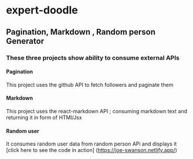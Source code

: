 # expert-doodle

## Pagination, Markdown , Random person Generator

### These three projects show ability to consume external APIs

#### Pagination

This project uses the github API to fetch followers and paginate them

#### Markdown

This project uses the react-markdown API ; consuming markdown text and returning it in form of HTMl/Jsx

#### Random user

It consumes random user data from random person APi and displays it
[click here to see the code in action] (https://joe-swanson.netlify.app/)

